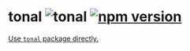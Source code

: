 # tonal ![tonal](https://img.shields.io/badge/@tonaljs-modules-yellow.svg?style=flat-square) [![npm version](https://img.shields.io/npm/v/tonal.svg?style=flat-square)](https://www.npmjs.com/package/tonal)

[Use `tonal` package directly.](https://www.npmjs.com/package/tonal)
